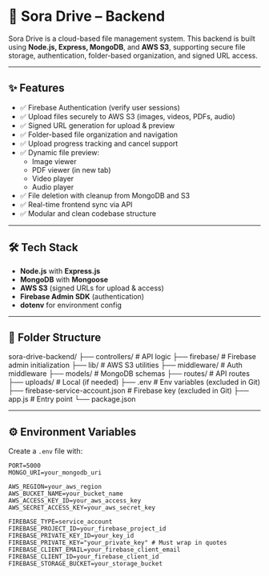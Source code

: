# 🚀 Sora Drive – Backend

Sora Drive is a cloud-based file management system. This backend is built using **Node.js, Express, MongoDB**, and **AWS S3**, supporting secure file storage, authentication, folder-based organization, and signed URL access.

---

## ✨ Features

- ✅ Firebase Authentication (verify user sessions)
- ✅ Upload files securely to AWS S3 (images, videos, PDFs, audio)
- ✅ Signed URL generation for upload & preview
- ✅ Folder-based file organization and navigation
- ✅ Upload progress tracking and cancel support
- ✅ Dynamic file preview:
  - Image viewer
  - PDF viewer (in new tab)
  - Video player
  - Audio player
- ✅ File deletion with cleanup from MongoDB and S3
- ✅ Real-time frontend sync via API
- ✅ Modular and clean codebase structure

---

## 🛠 Tech Stack

- **Node.js** with **Express.js**
- **MongoDB** with **Mongoose**
- **AWS S3** (signed URLs for upload & access)
- **Firebase Admin SDK** (authentication)
- **dotenv** for environment config

---

## 📁 Folder Structure

sora-drive-backend/
├── controllers/ # API logic
├── firebase/ # Firebase admin initialization
├── lib/ # AWS S3 utilities
├── middleware/ # Auth middleware
├── models/ # MongoDB schemas
├── routes/ # API routes
├── uploads/ # Local (if needed)
├── .env # Env variables (excluded in Git)
├── firebase-service-account.json # Firebase key (excluded in Git)
├── app.js # Entry point
└── package.json


---

## ⚙️ Environment Variables

Create a `.env` file with:

```env
PORT=5000
MONGO_URI=your_mongodb_uri

AWS_REGION=your_aws_region
AWS_BUCKET_NAME=your_bucket_name
AWS_ACCESS_KEY_ID=your_aws_access_key
AWS_SECRET_ACCESS_KEY=your_aws_secret_key

FIREBASE_TYPE=service_account
FIREBASE_PROJECT_ID=your_firebase_project_id
FIREBASE_PRIVATE_KEY_ID=your_key_id
FIREBASE_PRIVATE_KEY="your_private_key" # Must wrap in quotes
FIREBASE_CLIENT_EMAIL=your_firebase_client_email
FIREBASE_CLIENT_ID=your_firebase_client_id
FIREBASE_STORAGE_BUCKET=your_storage_bucket
